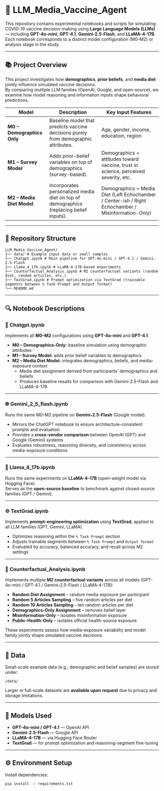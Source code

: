 # 🧠 LLM_Media_Vaccine_Agent

This repository contains experimental notebooks and scripts for simulating COVID-19 vaccine decision-making using **Large Language Models (LLMs)** — including **GPT-4o-mini**, **GPT-4.1**, **Gemini-2.5-Flash**, and **LLaMA-4-17B**.  
Each notebook corresponds to a distinct model configuration (M0–M2) or analysis stage in the study.

---

## 📚 Project Overview

This project investigates how **demographics**, **prior beliefs**, and **media diet** jointly influence simulated vaccine decisions.  
By comparing multiple LLM families (OpenAI, Google, and open-source), we examine how model reasoning and information inputs shape behavioral predictions.

| Model | Description | Key Input Features |
|--------|--------------|--------------------|
| **M0 – Demographics Only** | Baseline model that predicts vaccine decisions purely from demographic attributes. | Age, gender, income, education, region |
| **M1 – Survey Model** | Adds prior-belief variables on top of demographics (survey-based). | Demographics + attitudes toward vaccine, trust in science, perceived severity, etc. |
| **M2 – Media Diet Model** | Incorporates personalized media diet on top of demographics (replacing belief inputs). | Demographics + Media Diet (Left Echochamber / Center-ish / Right Echochamber / Misinformation-Only) |

---

## 🧩 Repository Structure
```
LLM_Media_Vaccine_Agent/
├── data/ # Example input data or small samples
├── Chatgpt.ipynb # Main pipeline for GPT-4o-mini / GPT-4.1 / Gemini-2.5-Flash
├── Llama_4_17b.ipynb # LLaMA-4-17B-based experiments
├── Counterfactual_Analysis.ipynb # M2 counterfactual variants (random diet, random articles, etc.)
├── TextGrad.ipynb # Prompt optimization via TextGrad (trainable segments between % Task Prompt and Output format)
└── README.md
```

---

## 🔍 Notebook Descriptions

### 🤖 **Chatgpt.ipynb**
Implements all **M0–M2** configurations using **GPT-4o-mini** and **GPT-4.1**.  
- **M0 – Demographics-Only:** baseline simulation using demographic attributes  
- **M1 – Survey Model:** adds prior belief variables to demographics  
- **M2 – Media Diet Model:** integrates demographics, beliefs, and media-exposure context  
  - Media diet assignment derived from participants’ demographics and beliefs  
  - Produces baseline results for comparison with Gemini-2.5-Flash and LLaMA-4-17B  

---

### 🌐 **Gemini_2_5_flash.ipynb**
Runs the same M0–M2 pipeline on **Gemini-2.5-Flash** (Google model).  
- Mirrors the ChatGPT notebook to ensure architecture-consistent prompts and evaluation  
- Provides a **cross-vendor comparison** between OpenAI (GPT) and Google (Gemini) systems  
- Evaluates robustness, reasoning diversity, and consistency across media-exposure conditions  

---

### 🦙 **Llama_4_17b.ipynb**
Runs the same experiments on **LLaMA-4-17B** (open-weight model via Hugging Face).  
Serves as the **open-source baseline** to benchmark against closed-source families (GPT / Gemini).  

---

### ⚙️ **TextGrad.ipynb**
Implements **prompt-engineering optimization** using **TextGrad**, applied to all LLM families (GPT, Gemini, LLaMA).  
- Optimizes reasoning within the `% Task Prompt` section  
- Adjusts trainable segments between `% Task Prompt` and `Output format`  
- Evaluated by accuracy, balanced accuracy, and recall across M2 settings  

---

### 🔁 **Counterfactual_Analysis.ipynb**
Implements multiple **M2 counterfactual variants** across all models (GPT-4o-mini / GPT-4.1 / Gemini-2.5-Flash / LLaMA-4-17B):  
- **Random Diet Assignment** – random media exposure per participant  
- **Random 5 Articles Sampling** – five random articles per diet  
- **Random 10 Articles Sampling** – ten random articles per diet  
- **Demographics-Only Assignment** – removes belief layer  
- **Misinformation-Only** – isolates misinformation exposure  
- **Public-Health-Only** – isolates official health-source exposure  

These experiments assess how media-exposure variability and model family jointly shape simulated vaccine decisions.

---

## 💾 Data
Small-scale example data (e.g., demographic and belief samples) are stored under:
```
/data/
```
Larger or full-scale datasets are **available upon request** due to privacy and storage limitations.

---

## 🧠 Models Used
- **GPT-4o-mini / GPT-4.1** — OpenAI API  
- **Gemini-2.5-Flash** — Google API  
- **LLaMA-4-17B** — via Hugging Face Router  
- **TextGrad** — for prompt optimization and reasoning-segment fine-tuning  

---

## ⚙️ Environment Setup
Install dependencies:
```bash
pip install -r requirements.txt
